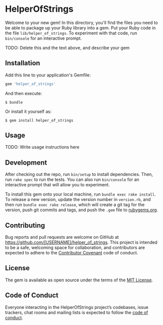 # HelperOfStrings

Welcome to your new gem! In this directory, you'll find the files you need to be able to package up your Ruby library into a gem. Put your Ruby code in the file `lib/helper_of_strings`. To experiment with that code, run `bin/console` for an interactive prompt.

TODO: Delete this and the text above, and describe your gem

## Installation

Add this line to your application's Gemfile:

```ruby
gem 'helper_of_strings'
```

And then execute:

    $ bundle

Or install it yourself as:

    $ gem install helper_of_strings

## Usage

TODO: Write usage instructions here

## Development

After checking out the repo, run `bin/setup` to install dependencies. Then, run `rake spec` to run the tests. You can also run `bin/console` for an interactive prompt that will allow you to experiment.

To install this gem onto your local machine, run `bundle exec rake install`. To release a new version, update the version number in `version.rb`, and then run `bundle exec rake release`, which will create a git tag for the version, push git commits and tags, and push the `.gem` file to [rubygems.org](https://rubygems.org).

## Contributing

Bug reports and pull requests are welcome on GitHub at https://github.com/[USERNAME]/helper_of_strings. This project is intended to be a safe, welcoming space for collaboration, and contributors are expected to adhere to the [Contributor Covenant](http://contributor-covenant.org) code of conduct.

## License

The gem is available as open source under the terms of the [MIT License](https://opensource.org/licenses/MIT).

## Code of Conduct

Everyone interacting in the HelperOfStrings project’s codebases, issue trackers, chat rooms and mailing lists is expected to follow the [code of conduct](https://github.com/[USERNAME]/helper_of_strings/blob/master/CODE_OF_CONDUCT.md).
